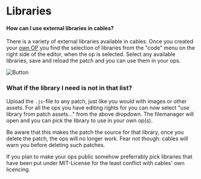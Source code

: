 # Libraries

#### How can I use external libraries in cables?

There is a variety of external libraries available in cables. Once you created your [own OP](https://dev.cables.gl/docs/5_writing_ops/dev_hello_op/dev_hello_op) you find
the selection of libraries from the "code" menu on the right side of the editor, when the op is selected. Select any available
libraries, save and reload the patch and you can use them in your ops.

![Button](img/libs.png)

### What if the library I need is not in that list?

Upload the `.js`-file to any patch, just like you would with images or other assets. For all the ops you have
editing rights for you can now select "use library from patch assets..." from the above dropdown. The filemanager
will open and you can pick the library to use in your own op(s).

Be aware that this makes the patch the source for that library, once you delete the patch, the ops will no
longer work. Fear not though: cables will warn you before deleting such patches.

If you plan to make your ops public somehow preferrably pick libraries that have been put under MIT-License for the
least conflict with cables' own licencing.
